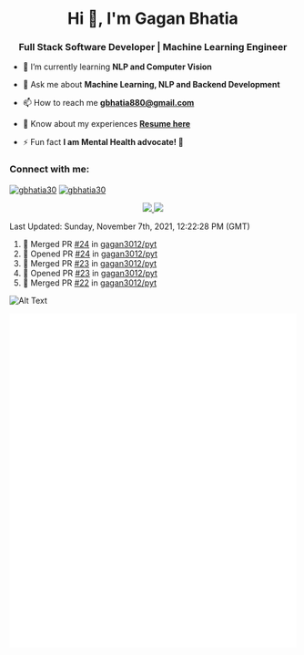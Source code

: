 <h1 align="center">Hi 👋, I'm Gagan Bhatia</h1>
<h3 align="center">Full Stack Software Developer | Machine Learning Engineer</h3>

- 🌱 I’m currently learning **NLP and Computer Vision**

- 💬 Ask me about **Machine Learning, NLP and Backend Development**

- 📫 How to reach me **gbhatia880@gmail.com**

- 📄 Know about my experiences [**Resume here**](https://drive.google.com/file/d/1VebQQLX8_SjgyhgccZByyDmtsXevF4Zf/view?usp=sharing)

- ⚡ Fun fact **I am Mental Health advocate! 🧠**

<h3 align="left">Connect with me:</h3>
<p align="left">
<a href="https://twitter.com/gbhatia30" target="blank"><img align="center" src="https://cdn.jsdelivr.net/npm/simple-icons@3.0.1/icons/twitter.svg" alt="gbhatia30" height="30" width="40" /></a>
<a href="https://linkedin.com/in/gbhatia30" target="blank"><img align="center" src="https://cdn.jsdelivr.net/npm/simple-icons@3.0.1/icons/linkedin.svg" alt="gbhatia30" height="30" width="40" /></a>
</p>

<p align="center">
<a href="https://github-readme-stats.vercel.app/api?username=gagan3012&count_private=true&show_icons=true&include_all_commits=false&hide_border=true&hide_title=true">
  <img width="48%"  src="https://github-readme-stats.vercel.app/api?username=gagan3012&count_private=true&show_icons=true&include_all_commits=false&hide_border=true&hide_title=true" />
</a>
<a href="https://github-readme-streak-stats.herokuapp.com/?user=gagan3012&hide_border=true">
  <img width="48%"  src="https://github-readme-streak-stats.herokuapp.com/?user=gagan3012&hide_border=true" />
</a>
</p>

<!--RECENT_ACTIVITY:last_update-->
Last Updated: Sunday, November 7th, 2021, 12:22:28 PM (GMT)
<!--RECENT_ACTIVITY:last_update_end-->
<!--RECENT_ACTIVITY:start-->

1. 🎉 Merged PR [#24](https://github.com/gagan3012/pyt/pull/24) in [gagan3012/pyt](https://github.com/gagan3012/pyt)
2. 💪 Opened PR [#24](https://github.com/gagan3012/pyt/pull/24) in [gagan3012/pyt](https://github.com/gagan3012/pyt)
3. 🎉 Merged PR [#23](https://github.com/gagan3012/pyt/pull/23) in [gagan3012/pyt](https://github.com/gagan3012/pyt)
4. 💪 Opened PR [#23](https://github.com/gagan3012/pyt/pull/23) in [gagan3012/pyt](https://github.com/gagan3012/pyt)
5. 🎉 Merged PR [#22](https://github.com/gagan3012/pyt/pull/22) in [gagan3012/pyt](https://github.com/gagan3012/pyt)
<!--RECENT_ACTIVITY:end-->

![Alt Text](https://github.com/gagan3012/gagan3012/blob/output/github-contribution-grid-snake.gif)

![Metrics](https://github.com/gagan3012/gagan3012/blob/main/github-metrics.svg)
